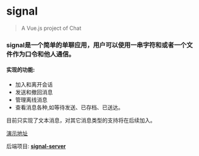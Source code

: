 # signal

> A Vue.js project of Chat

### **signal**是一个简单的单聊应用，用户可以使用一串字符和或者一个文件作为口令和他人通信。</br> 

#### 实现的功能:
 * 加入和离开会话
 * 发送和撤回消息
 * 管理离线消息
 * 查看消息各种,如等待发送、已存档、已送达。

 目前只实现了文本消息，对其它消息类型的支持将在后续加入。

[演示地址](http://52.187.132.228:4000)</br>

后端项目: [**signal-server**](https://www.github.com/absmsn/signal-server)
